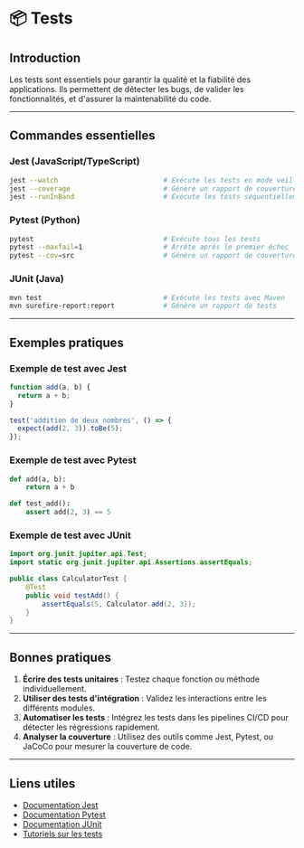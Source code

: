 # 📦 Tests

## Introduction

Les tests sont essentiels pour garantir la qualité et la fiabilité des applications. Ils permettent de détecter les bugs, de valider les fonctionnalités, et d'assurer la maintenabilité du code.

---

## Commandes essentielles

### Jest (JavaScript/TypeScript)

```bash
jest --watch                          # Exécute les tests en mode veille
jest --coverage                       # Génère un rapport de couverture de code
jest --runInBand                      # Exécute les tests séquentiellement
```

### Pytest (Python)

```bash
pytest                                # Exécute tous les tests
pytest --maxfail=1                    # Arrête après le premier échec
pytest --cov=src                      # Génère un rapport de couverture
```

### JUnit (Java)

```bash
mvn test                              # Exécute les tests avec Maven
mvn surefire-report:report            # Génère un rapport de tests
```

---

## Exemples pratiques

### Exemple de test avec Jest

```javascript
function add(a, b) {
  return a + b;
}

test('addition de deux nombres', () => {
  expect(add(2, 3)).toBe(5);
});
```

### Exemple de test avec Pytest

```python
def add(a, b):
    return a + b

def test_add():
    assert add(2, 3) == 5
```

### Exemple de test avec JUnit

```java
import org.junit.jupiter.api.Test;
import static org.junit.jupiter.api.Assertions.assertEquals;

public class CalculatorTest {
    @Test
    public void testAdd() {
        assertEquals(5, Calculator.add(2, 3));
    }
}
```

---

## Bonnes pratiques

1. **Écrire des tests unitaires** : Testez chaque fonction ou méthode individuellement.
2. **Utiliser des tests d'intégration** : Validez les interactions entre les différents modules.
3. **Automatiser les tests** : Intégrez les tests dans les pipelines CI/CD pour détecter les régressions rapidement.
4. **Analyser la couverture** : Utilisez des outils comme Jest, Pytest, ou JaCoCo pour mesurer la couverture de code.

---

## Liens utiles

- [Documentation Jest](https://jestjs.io/docs)
- [Documentation Pytest](https://docs.pytest.org/en/latest/)
- [Documentation JUnit](https://junit.org/junit5/docs/current/user-guide/)
- [Tutoriels sur les tests](https://www.tutorialspoint.com/software_testing/index.htm)
